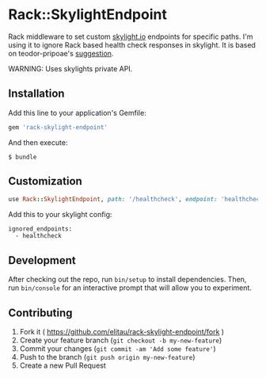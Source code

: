 # Rack::SkylightEndpoint

Rack middleware to set custom [skylight.io](http://skylight.io) endpoints for specific paths.
I'm using it to ignore Rack based health check responses in skylight.
It is based on teodor-pripoae's [suggestion](https://github.com/skylightio/skylight-ruby/issues/19).

WARNING: Uses skylights private API.

## Installation

Add this line to your application's Gemfile:

```ruby
gem 'rack-skylight-endpoint'
```

And then execute:

    $ bundle

## Customization

```ruby
use Rack::SkylightEndpoint, path: '/healthcheck', endpoint: 'healthcheck'
```

Add this to your skylight config:

```
ignored_endpoints:
  - healthcheck
```

## Development

After checking out the repo, run `bin/setup` to install dependencies. Then, run `bin/console` for an interactive prompt that will allow you to experiment.


## Contributing

1. Fork it ( https://github.com/elitau/rack-skylight-endpoint/fork )
2. Create your feature branch (`git checkout -b my-new-feature`)
3. Commit your changes (`git commit -am 'Add some feature'`)
4. Push to the branch (`git push origin my-new-feature`)
5. Create a new Pull Request
